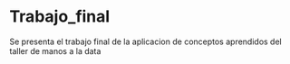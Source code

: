 # Trabajo_final
 Se presenta el trabajo final de la aplicacion de conceptos aprendidos del taller de manos a la data
